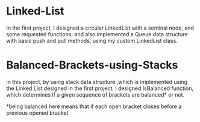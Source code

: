 # Linked-List
In the first project, I designed a circular LinkedList with a sentinal node, and some requested functions; and also implemented a Queue data structure with basic push and pull methods, using my custom LinkedList class.
# Balanced-Brackets-using-Stacks
in this project, by using stack data structure ,which is implemented using the Linked List designed in the first project, I designed IsBalanced function, which determines if a given sequence of brackets are balanced* or not.

*being balanced here means that if each open bracket closes before a previous opened bracket
